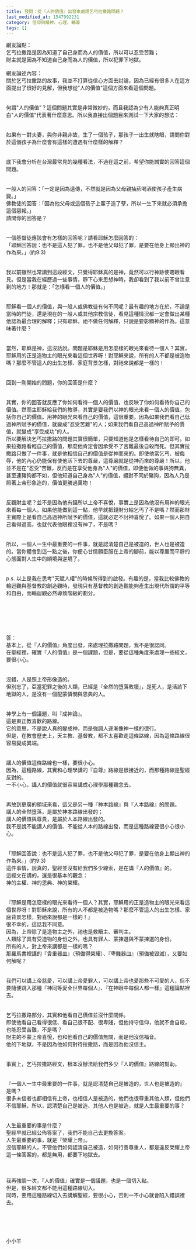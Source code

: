 ```yaml
---
title: 發問：從『人的價值』出發來處理乞丐拉撒路問題？
last_modified_at: 1547992231
category: 信仰與精神、心理、輔導
tags: []
---
```


<p>網友論點：<br/>乞丐拉撒路是因為知道了自己身而為人的價值，所以可以忍受苦難；<br/>財主就是因為不知道自己身而為人的價值，所以犯罪下地獄。<br/><!--more--><br/>網友論述內容：<br/>關於乞丐拉撒路的故事，我並不打算從信心方面去討論，因為已經有很多人在這方面提出了很好的見解，但我想從"人的價值"這個方面來看這個問題。<br/><br/><br/>何謂"人的價值"？這個問題其實是非常微妙的，而且我認為少有人能夠真正明白"人的價值"代表著什麼意思。所以我直接出個題目來測試一下大家的想法：<br/><br/><br/>如果有一對夫妻，與你非親非故，生了一個孩子，那孩子一出生就瞎眼，請問你對於這個孩子為什麼會有這樣的遭遇有什麼樣的解釋？<br/><br/><br/>底下我會分析在台灣最常見的幾種看法，不過在這之前，希望你能誠實的回答這個問題。<br/><br/><br/>一般人的回答：「一定是因為遺傳，不然就是因為父母親抽菸喝酒使孩子產生病變。」<br/>佛教徒的回答：「因為他父母或這個孩子上輩子造了孽，所以一生下來就必須承擔這個惡報。」<br/>請問你的回答是？<br/><br/><br/>一個基督徒應該會有怎樣的回答呢？請看耶穌怎麼回答的：<br/>「耶穌回答說：也不是這人犯了罪，也不是他父母犯了罪，是要在他身上顯出神的作為來。」(約9:3)<br/><br/><br/>我以前雖然也常讀到這段經文，只覺得耶穌真的是神，竟然可以行神跡使瞎眼看見。但是當我在經歷過一些事情，靜下心來思想神時，我卻看到了我以前不曾注意到的地方！那就是：「怎樣看一個人的價值。」<br/><br/><br/>耶穌看一個人的價值，與一般人或佛教徒有何不同呢？最有趣的地方在於，不論是當時的門徒，還是現在的一般人或其他宗教信徒，看見這種情況都一定會做出某種他認為最合理的解釋；只有耶穌，祂不做任何解釋，只說是要彰顯神的作為。這意味著什麼？<br/><br/><br/>當然，耶穌是神，這沒話說。問題是耶穌是用怎麼樣的眼光來看待一個人？其實，耶穌用的正是造物主的眼光來看這個世界呀！對耶穌來說，所有的人不都是被造物嗎？那麼不管這人的出生怎樣、家庭背景怎樣，對祂來說都是一樣的！<br/><br/><br/>回到一剛開始的問題，你的回答是什麼？<br/><br/><br/>其實，你的回答就反應了你如何看待一個人的價值，也反映了你如何看待你自己的價值。然而主耶穌給我們的教導，其實是要我們以神的眼光來看一個人的價值，包括你自己的價值。用神的眼光來看自己的價值，這很重要。因為如果我們看自己低過神所賦予的價值，就變成"忍受苦難"的人；如果我們看自己高過神所賦予的價值，就變成"享受成功"的人。<br/>所以要解決乞丐拉撒路的問題其實很簡單，只要知道他是怎樣看待自己的即可。如果拉撒路看輕自己的價值，那麼他肯定會因承受不了苦難最後自殺而死。但其實拉撒路只做了一件事，就是他相信自己的價值是從神而來的。即使他當乞丐、被侮辱，他的內心仍能保有使他活下去的尊嚴，這尊嚴就是從神而來的尊嚴！所以，他並不是在"忍受"苦難，反而是在享受他身為"人"的價值，即便他做的事與狗無異，甚至連豬狗都不如，但他知道自己身為"人"的價值，絕對不同於豬狗，因為人乃是照著上帝形象造的，價值更勝過萬物！<br/><br/><br/>反觀財主呢？並不是因為他有錢所以上帝不喜悅，事實上是因為他沒有用神的眼光來看每一個人。如果他能做到這一點，他早就把錢財分給乞丐了不是嗎？然而那財主實際上是看自己高過神所賦予的價值，這就必定不討神喜悅了。如果一個人把自己看得過高，也就代表他眼裡沒有神了，不是嗎？<br/><br/><br/>所以，一個人一生中最重要的一件事，就是認清楚自己是被造的，世人也是被造的。當你體會到這一點之後，你便心甘情願臣服在上帝的腳前，能以尊嚴而平靜的心態面對人生中的順境與逆境了。<br/><br/><br/>p.s. 以上是我在思考"天賦人權"的時候所得到的啟發。有趣的是，當我比較佛教的輪迴觀與基督教的創造觀時，發現只有基督教的創造觀能夠產生出現代所謂的平等和自由，而輪迴觀必然導致階級的劃分。<br/><br/><br/><br/><br/><br/><br/>答：<br/>基本上，從『人的價值』角度出發，來處理拉撒路問題，我不是很認同。<br/>在聖經裡，確實『人的價值』是一個課題，但是，要從這種角度來處理一些經文，要很小心。<br/><br/> <br/>沒錯，人是照上帝形像造的。<br/>但別忘了，亞當犯罪之後的人類，已經是『全然的墮落敗壞』，是死人，是活該下地獄的人，是沒有一個配蒙憐憫與恩典的人。<br/><br/> <br/>神學上有一個議題，叫『成神論』。<br/>這是東正教喜歡的路線。<br/>它的意思，不是說人真的變成神，而是強調人逐漸像神一樣的德行。<br/>但是，在教會歷史上，天主教、基督教，都不太喜歡走這條路線，因為這條路線很容易變成異端。<br/><br/> <br/>講人的價值這條路線也一樣，要很小心。<br/>因為，這種路線，其實和心理學講的『自尊』路線是很接近的，而那種路線是聖經反對的。<br/>一不小心，講人的價值就很容易講成心理學那種觀念去。<br/> <br/><br/>再放到更廣的領域來看，這又是另一種『神本路線』與『人本路線』的問題。<br/>講人的全然墮落，是屬於神本路線出發的；<br/>講人的價值與尊貴，是屬於人本路線出發的。<br/>我不是說不能講人的價值、不能從人本的路線出發，而是這種路線要很小心很小心。<br/> <br/><br/>「耶穌回答說：也不是這人犯了罪，也不是他父母犯了罪，是要在他身上顯出神的作為來。」(約9:3)<br/>這件事情，說真的，聖經並沒有給我們多少線索，是在講『人的價值』的。<br/>這經文在講的，還是很基本的觀念：<br/>神的主權、神的恩典、神的榮耀。<br/> <br/> <br/>『耶穌是用怎麼樣的眼光來看待一個人？其實，耶穌用的正是造物主的眼光來看這個世界呀！對耶穌來說，所有的人不都是被造物嗎？那麼不管這人的出生怎樣、家庭背景怎樣，對祂來說都是一樣的！』<br/>很不幸的，這話我不同意。<br/>因為，上帝除了是造物主之外，祂也是救贖主、審判主。<br/>人類除了具有受造物的身份之外，也具有罪人、蒙揀選與不蒙揀選的身份。<br/>所有的人，對上帝來講都是一樣的嗎？<br/>那羅馬書裡講的『貴重器皿』（預備得榮耀）、『卑賤器皿』（預備被毀滅），又要如何解呢？<br/><br/> <br/>我們可以講上帝慈愛，可以講上帝愛罪人，可以講上帝也愛那些不可愛的人，但不要隨便跳入那種『神同等愛全世界每個人』、『在神眼中每個人都一樣』這種論點裡去。<br/> <br/> <br/>乞丐拉撒路部分，其實和他看自己價值並沒什麼關係。<br/>即使他看自己看得很低、看自己很不配、很卑賤，但他持守信仰，他就不會自殺，也能忍受苦難，不是嗎？<br/>財主的不蒙上帝喜悅，也和他看自己的價值無關，而是他沒信福音。<br/>他的下地獄，不是因為他如何對待拉撒路，而是因為他沒信主。<br/><br/> <br/>事實上，乞丐拉撒路經文，根本沒辦法給我們多少『人的價值』路線的幫助。<br/> <br/> <br/>『一個人一生中最重要的一件事，就是認清楚自己是被造的，世人也是被造的』<br/>是嗎？<br/>很多未信者也都相信有上帝，也相信人是被造的，他們也很尊重其他人類，但他們不信耶穌，所以，認清楚自己是被造、其他人也是被造，就是人生最重要的事？<br/><br/> <br/>人生最重要的事是什麼？<br/>聖經早就已經公佈答案了，我們不能自己去更換答案。<br/>人生最重要的事，就是『榮耀上帝』。<br/>沒信耶穌的人，不管他們如何認清自己被造，如何行善尊重人，都是違反榮耀上帝這一條答案的，都是無用，都要下地獄去。<br/> <br/> <br/> <br/>我再強調一次，『人的價值』確實是一個議題，也是一個切入點。<br/>但是，很多經文都不能用這種路線切入。<br/>同時，要用這種路線切入去講解聖經，要很小心，否則一不小心就會陷入錯誤裡去。<br/> <br/><br/><br/><br/><br/>小小羊<br/><br/><br/><br/><br/><br/><br/>
</p>